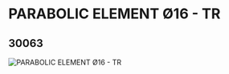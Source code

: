 # PARABOLIC ELEMENT Ø16 - TR
## 30063
![PARABOLIC ELEMENT Ø16 - TR](https://lc-www-live-s.legocdn.com/media/bricks/5/2/3006343.jpg)